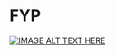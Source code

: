 FYP
===
[![IMAGE ALT TEXT HERE](http://img.youtube.com/vi/ONaXBkXQgc0/0.jpg)](http://www.youtube.com/watch?v=YOUTUBE_VIDEO_ID_HERE)
